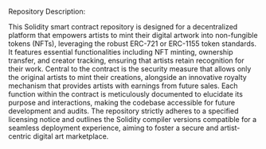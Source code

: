 Repository Description:

This Solidity smart contract repository is designed for a decentralized platform that empowers artists to mint their digital artwork into non-fungible tokens (NFTs), leveraging the robust ERC-721 or ERC-1155 token standards. It features essential functionalities including NFT minting, ownership transfer, and creator tracking, ensuring that artists retain recognition for their work. Central to the contract is the security measure that allows only the original artists to mint their creations, alongside an innovative royalty mechanism that provides artists with earnings from future sales. Each function within the contract is meticulously documented to elucidate its purpose and interactions, making the codebase accessible for future development and audits. The repository strictly adheres to a specified licensing notice and outlines the Solidity compiler versions compatible for a seamless deployment experience, aiming to foster a secure and artist-centric digital art marketplace.